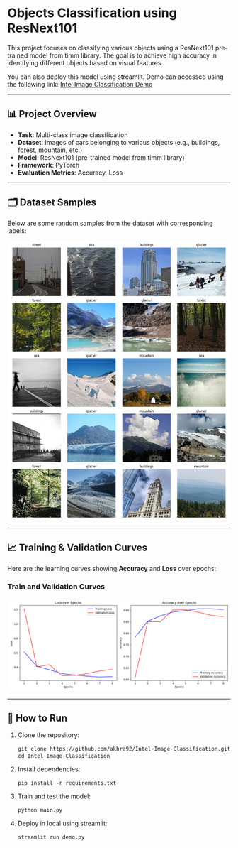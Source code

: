 # Objects Classification using ResNext101

This project focuses on classifying various objects using a ResNext101 pre-trained model from timm library. The goal is to achieve high accuracy in identifying different objects based on visual features.

You can also deploy this model using streamlit. Demo can accessed using the following link: [Intel Image Classification Demo](https://intel-image-classification-demo.streamlit.app/)

---

## 📊 Project Overview

- **Task**: Multi-class image classification
- **Dataset**: Images of cars belonging to various objects (e.g., buildings, forest, mountain, etc.)
- **Model**: ResNext101 (pre-trained model from timm library)
- **Framework**: PyTorch
- **Evaluation Metrics**: Accuracy, Loss

---

## 🗂️ Dataset Samples

Below are some random samples from the dataset with corresponding labels:

![Dataset Samples](assets/samples.png)

---

## 📈 Training & Validation Curves

Here are the learning curves showing **Accuracy** and **Loss** over epochs:

### Train and Validation Curves
![Curves](assets/learning_curve.png)

---

## 🚀 How to Run

1. Clone the repository:
   
   ```
   git clone https://github.com/akhra92/Intel-Image-Classification.git
   cd Intel-Image-Classification
   ```

3. Install dependencies:

   ```
   pip install -r requirements.txt
   ```
   
4. Train and test the model:

   ```
   python main.py
   ```

5. Deploy in local using streamlit:
   
   ```
   streamlit run demo.py
   ```